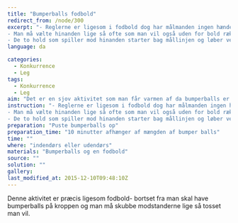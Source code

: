 ```yaml
---
title: "Bumperballs fodbold"
redirect_from: /node/300
excerpt: "- Reglerne er ligesom i fodbold dog har målmanden ingen hænder da han ikke har nogen frie hænder.
- Man må vælte hinanden lige så ofte som man vil også uden for bold rækkevidde
- De to hold som spiller mod hinanden starter bag mållinjen og løber ved startfløjt mod midterlinjen hvor bolden er placeret"
language: da

categories: 
  - Konkurrence
  - Leg
tags: 
  - Konkurrence
  - Leg
aim: "Det er en sjov aktivitet som man får varmen af da bumperballs er ekstremt varmt at løbe og spille fodbold i."
instruction: "- Reglerne er ligesom i fodbold dog har målmanden ingen hænder da han ikke har nogen frie hænder.
- Man må vælte hinanden lige så ofte som man vil også uden for bold rækkevidde
- De to hold som spiller mod hinanden starter bag mållinjen og løber ved startfløjt mod midterlinjen hvor bolden er placeret"
preparation: "Puste bumperballs op"
preparation_time: "10 minutter afhænger af mængden af bumper balls"
time: ""
where: "indendørs eller udendørs"
materials: "Bumperballs og en fodbold"
source: ""
solution: ""
gallery:
last_modified_at: 2015-12-10T09:48:10Z
---
```

Denne aktivitet er præcis ligesom fodbold- bortset fra man skal have bumperballs på kroppen og man må skubbe modstanderne lige så tosset man vil.
